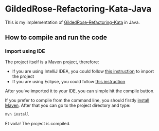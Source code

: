 # GildedRose-Refactoring-Kata-Java
This is my implementation of [GildedRose-Refactoring-Kata](https://github.com/emilybache/GildedRose-Refactoring-Kata) in Java.

## How to compile and run the code

### Import using IDE
The project itself is a Maven project, therefore:
- If you are using IntelliJ IDEA, you could follow [this instruction](https://www.jetbrains.com/help/idea/maven-support.html) to import the project
- If you are using Eclipse, you could follow [this instruction](https://www.lagomframework.com/documentation/1.4.x/java/EclipseMavenInt.html)

After you've imported it to your IDE, you can simple hit the compile button.

If you prefer to compile from the command line, you should firstly [install Maven](https://maven.apache.org/install.html). After that you can go to the project directory and type:

```java
mvn install
```

Et voila! The project is compiled.
